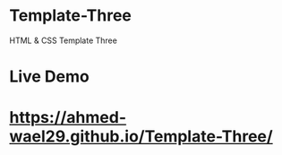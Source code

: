 # Template-Three
HTML &amp; CSS Template Three

# Live Demo 
# https://ahmed-wael29.github.io/Template-Three/
